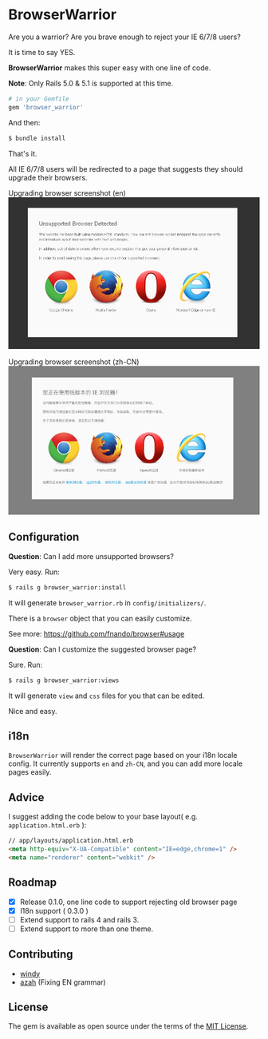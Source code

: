 # BrowserWarrior

Are you a warrior? Are you brave enough to reject your IE 6/7/8 users?

It is time to say YES.

**BrowserWarrior** makes this super easy with one line of code.

**Note**: Only Rails 5.0 & 5.1 is supported at this time.

```ruby
# in your Gemfile
gem 'browser_warrior'
```

And then:
```bash
$ bundle install
```

That's it.

All IE 6/7/8 users will be redirected to a page that suggests they should upgrade their browsers.

Upgrading browser screenshot (en)
![screenshot](https://github.com/80percent/browser_warrior/raw/master/img/browser-en.jpg)

Upgrading browser screenshot (zh-CN)
![screenshot](https://github.com/80percent/browser_warrior/raw/master/img/browser.png)

## Configuration

**Question**: Can I add more unsupported browsers?

Very easy. Run:

```bash
$ rails g browser_warrior:install
```

It will generate `browser_warrior.rb` in `config/initializers/`.

There is a `browser` object that you can easily customize.

See more: <https://github.com/fnando/browser#usage>

**Question**: Can I customize the suggested browser page?

Sure. Run:

```bash
$ rails g browser_warrior:views
```

It will generate `view` and `css` files for you that can be edited.

Nice and easy.

## i18n

`BrowserWarrior` will render the correct page based on your i18n locale config.
It currently supports `en` and `zh-CN`, and you can add more locale pages easily.

## Advice

I suggest adding the code below to your base layout( e.g. `application.html.erb` ):

```html
// app/layouts/application.html.erb
<meta http-equiv="X-UA-Compatible" content="IE=edge,chrome=1" />
<meta name="renderer" content="webkit" />
```


## Roadmap

- [x] Release 0.1.0, one line code to support rejecting old browser page
- [x] I18n support ( 0.3.0 )
- [ ] Extend support to rails 4 and rails 3.
- [ ] Extend support to more than one theme.

## Contributing

* [windy](https://github.com/windy)
* [azah](https://github.com/azah) (Fixing EN grammar)

## License
The gem is available as open source under the terms of the [MIT License](http://opensource.org/licenses/MIT).
